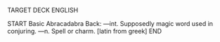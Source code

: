 TARGET DECK
ENGLISH

START
Basic
Abracadabra
Back: —int. Supposedly magic word used in conjuring. —n. Spell or charm. [latin from greek]
END
